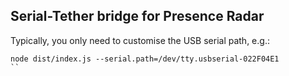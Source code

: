## Serial-Tether bridge for Presence Radar

Typically, you only need to customise the USB serial path, e.g.:
```
node dist/index.js --serial.path=/dev/tty.usbserial-022F04E1
``

